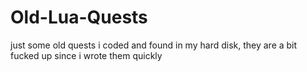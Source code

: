 # Old-Lua-Quests
just some old quests i coded and found in my hard disk, they are a bit fucked up since i wrote them quickly
